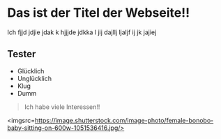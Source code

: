 # Das ist der Titel der Webseite!!

Ich fjjd jdjie jdak k  hjjjde jdkka l jij dajllj ljaljf ij jk jajiej 

## Tester
* Glücklich
* Unglücklich
* Klug
* Dumm

> Ich habe viele Interessen!!

<imgsrc=https://image.shutterstock.com/image-photo/female-bonobo-baby-sitting-on-600w-1051536416.jpg/>
